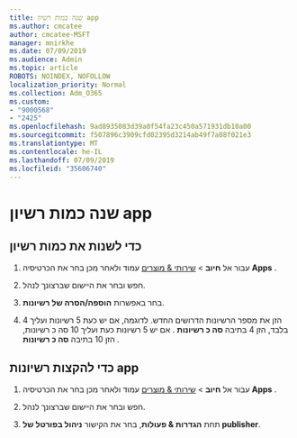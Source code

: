 ```yaml
---
title: שנה כמות רשיון app
ms.author: cmcatee
author: cmcatee-MSFT
manager: mnirkhe
ms.date: 07/09/2019
ms.audience: Admin
ms.topic: article
ROBOTS: NOINDEX, NOFOLLOW
localization_priority: Normal
ms.collection: Adm_O365
ms.custom:
- "9000568"
- "2425"
ms.openlocfilehash: 9ad8935083d39a0f54fa23c450a571931db10a00
ms.sourcegitcommit: f507896c3909cfd02395d3214ab49f7a08f021e3
ms.translationtype: MT
ms.contentlocale: he-IL
ms.lasthandoff: 07/09/2019
ms.locfileid: "35606740"
---
```

# <a name="change-app-license-quantity"></a>שנה כמות רשיון app

## <a name="to-change-license-quantity"></a>כדי לשנות את כמות רשיון

1. עבור אל **חיוב** > [שירותי & מוצרים](https://go.microsoft.com/fwlink/p/?linkid=842054) עמוד ולאחר מכן בחר את הכרטיסיה **Apps** .

2. חפש ובחר את היישום שברצונך לנהל.  

3. בחר באפשרות **הוספה/הסרה של רשיונות**.

4. הזן את מספר הרשיונות הדרושים החדש. לדוגמה, אם יש כעת 5 רשיונות ועליך 4 בלבד, הזן 4 בתיבה **סה כ רשיונות** . אם יש 5 רשיונות כעת ועליך 10 סה כ רשיונות, הזן 10 בתיבה **סה כ רשיונות** .

## <a name="to-assign-app-licenses"></a>כדי להקצות רשיונות app

1. עבור אל **חיוב** > [שירותי & מוצרים](https://go.microsoft.com/fwlink/p/?linkid=842054) עמוד ולאחר מכן בחר את הכרטיסיה **Apps** .

2. חפש ובחר את היישום שברצונך לנהל.  

3. תחת **הגדרות & פעולות**, בחר את הקישור **ניהול בפורטל של publisher**.